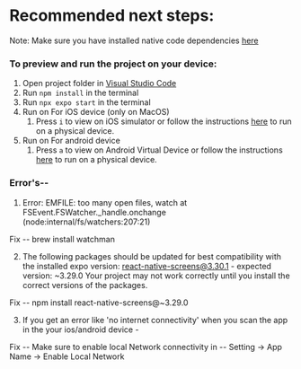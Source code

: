 # Recommended next steps:
Note: Make sure you have installed native code dependencies [here](https://reactnative.dev/docs/environment-setup#installing-dependencies)

### To preview and run the project on your device:
1. Open project folder in <u>Visual Studio Code</u>
2. Run  `npm install`  in the terminal
3. Run  `npx expo start`  in the terminal
4. Run on For iOS device (only on MacOS)
    1. Press  `i`  to view on iOS simulator or follow the instructions [here](https://docs.expo.dev/workflow/run-on-device/) to run on a physical device.
5. Run on For android device
    1. Press  `a`  to view on Android Virtual Device or follow the instructions [here](https://docs.expo.dev/workflow/run-on-device/) to run on a physical device.

### Error's--

1. Error: EMFILE: too many open files, watch
    at FSEvent.FSWatcher._handle.onchange (node:internal/fs/watchers:207:21)

Fix -- brew install watchman

2. The following packages should be updated for best compatibility with the installed expo version:
  react-native-screens@3.30.1 - expected version: ~3.29.0
Your project may not work correctly until you install the correct versions of the packages.

Fix -- npm install react-native-screens@~3.29.0

3. If you get an error like 'no internet connectivity' when you scan the app in the your ios/android device -

Fix -- Make sure to enable local Network connectivity in -- Setting -> App Name -> Enable Local Network

